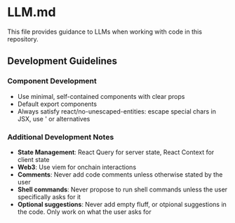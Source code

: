# LLM.md
This file provides guidance to LLMs when working with code in this repository.

## Development Guidelines

### Component Development
- Use minimal, self-contained components with clear props
- Default export components
- Always satisfy react/no-unescaped-entities: escape special chars in JSX, use &apos; or alternatives

### Additional Development Notes
- **State Management**: React Query for server state, React Context for client state
- **Web3**: Use viem for onchain interactions
- **Comments**: Never add code comments unless otherwise stated by the user
- **Shell commands**: Never propose to run shell commands unless the user specifically asks for it
- **Optional suggestions**: Never add empty fluff, or otpional suggestions in the code. Only work on what the user asks for